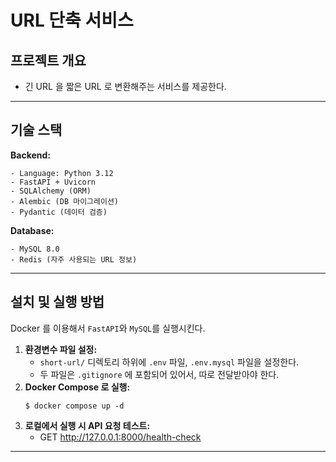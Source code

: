 # URL 단축 서비스

## 프로젝트 개요
* 긴 URL 을 짧은 URL 로 변환해주는 서비스를 제공한다.

---

##  기술 스택

**Backend:**
```aiignore
- Language: Python 3.12
- FastAPI + Uvicorn
- SQLAlchemy (ORM)
- Alembic (DB 마이그레이션)
- Pydantic (데이터 검증)
```

**Database:**
```aiignore
- MySQL 8.0
- Redis (자주 사용되는 URL 정보)
```

---

## 설치 및 실행 방법
Docker 를 이용해서 `FastAPI`와 `MySQL`를 실행시킨다.

1. **환경변수 파일 설정:**
   - `short-url/` 디렉토리 하위에 `.env` 파일, `.env.mysql` 파일을 설정한다.
   - 두 파일은 `.gitignore` 에 포함되어 있어서, 따로 전달받아야 한다.
2. **Docker Compose 로 실행:**
   ```
   $ docker compose up -d
   ```
3. **로컬에서 실행 시 API 요청 테스트:**
   - GET http://127.0.0.1:8000/health-check

---
